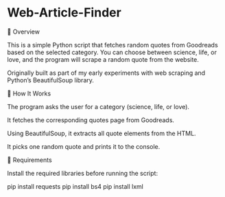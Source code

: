 # Web-Article-Finder

🔹 Overview

This is a simple Python script that fetches random quotes from Goodreads
 based on the selected category.
You can choose between science, life, or love, and the program will scrape a random quote from the website.

Originally built as part of my early experiments with web scraping and Python’s BeautifulSoup library.

🔹 How It Works

The program asks the user for a category (science, life, or love).

It fetches the corresponding quotes page from Goodreads.

Using BeautifulSoup, it extracts all quote elements from the HTML.

It picks one random quote and prints it to the console.

🔹 Requirements

Install the required libraries before running the script:

pip install requests
pip install bs4
pip install lxml
